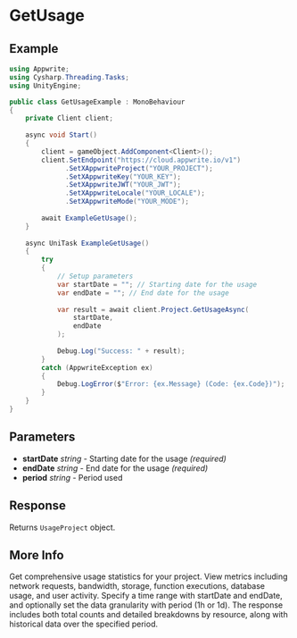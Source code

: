 # GetUsage

## Example

```csharp
using Appwrite;
using Cysharp.Threading.Tasks;
using UnityEngine;

public class GetUsageExample : MonoBehaviour
{
    private Client client;
    
    async void Start()
    {
        client = gameObject.AddComponent<Client>();
        client.SetEndpoint("https://cloud.appwrite.io/v1")
              .SetXAppwriteProject("YOUR_PROJECT");
              .SetXAppwriteKey("YOUR_KEY");
              .SetXAppwriteJWT("YOUR_JWT");
              .SetXAppwriteLocale("YOUR_LOCALE");
              .SetXAppwriteMode("YOUR_MODE");
        
        await ExampleGetUsage();
    }
    
    async UniTask ExampleGetUsage()
    {
        try
        {
            // Setup parameters
            var startDate = ""; // Starting date for the usage
            var endDate = ""; // End date for the usage
            
            var result = await client.Project.GetUsageAsync(
                startDate,
                endDate
            );
            
            Debug.Log("Success: " + result);
        }
        catch (AppwriteException ex)
        {
            Debug.LogError($"Error: {ex.Message} (Code: {ex.Code})");
        }
    }
}
```

## Parameters

- **startDate** *string* - Starting date for the usage *(required)*
- **endDate** *string* - End date for the usage *(required)*
- **period** *string* - Period used

## Response

Returns `UsageProject` object.
## More Info

Get comprehensive usage statistics for your project. View metrics including network requests, bandwidth, storage, function executions, database usage, and user activity. Specify a time range with startDate and endDate, and optionally set the data granularity with period (1h or 1d). The response includes both total counts and detailed breakdowns by resource, along with historical data over the specified period.
